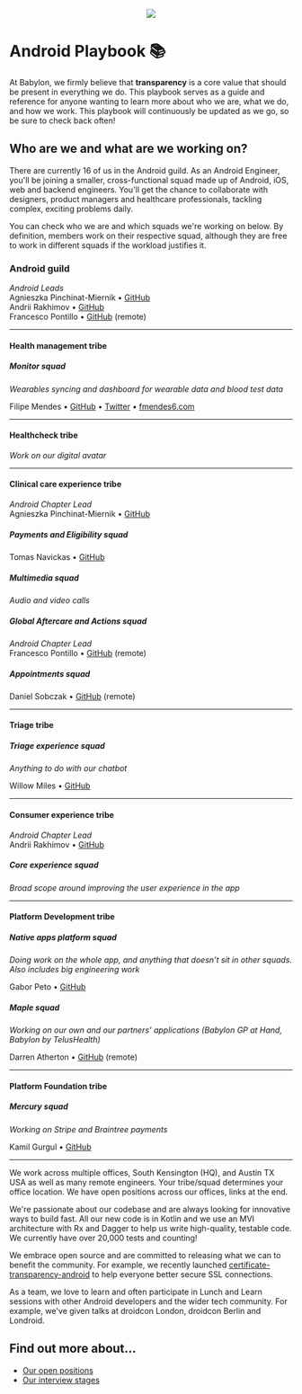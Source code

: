 <p align="center">
<img src="logo.png">
</p>


Android Playbook 📚
==================================

At Babylon, we firmly believe that **transparency** is a core value that should
be present in everything we do. This playbook serves as a guide and reference
for anyone wanting to learn more about who we are, what we do, and how we work.
This playbook will continuously be updated as we go, so be sure to check back
often!

## Who are we and what are we working on?

There are currently 16 of us in the Android guild. As an Android Engineer,
you'll be joining a smaller, cross-functional squad made up of Android, iOS,
web and backend engineers. You'll get the chance to collaborate with designers,
product managers and healthcare professionals, tackling complex, exciting
problems daily.

You can check who we are and which squads we're working on below. By definition,
members work on their respective squad, although they are free to work in
different squads if the workload justifies it.

### Android guild

*Android Leads*  
Agnieszka Pinchinat-Miernik • [GitHub](https://github.com/alpm)  
Andrii Rakhimov  • [GitHub](https://github.com/ar-g)  
Francesco Pontillo • [GitHub](https://github.com/frapontillo) (remote)  

---

#### Health management tribe

##### Monitor squad

*Wearables syncing and dashboard for wearable data and blood test data*
 
Filipe Mendes • [GitHub](https://github.com/fmendes6) • [Twitter](https://twitter.com/fmendes6) • [fmendes6.com](http://fmendes6.com)

---

#### Healthcheck tribe

*Work on our digital avatar*

---

#### Clinical care experience tribe

*Android Chapter Lead*  
Agnieszka Pinchinat-Miernik • [GitHub](https://github.com/alpm)  

##### Payments and Eligibility squad

Tomas Navickas • [GitHub](https://github.com/iTomkinas)   

##### Multimedia squad

*Audio and video calls*

##### Global Aftercare and Actions squad

*Android Chapter Lead*  
Francesco Pontillo • [GitHub](https://github.com/frapontillo) (remote)  

##### Appointments squad

Daniel Sobczak • [GitHub](https://github.com/DanielSobczak) (remote)    

---

#### Triage tribe

##### Triage experience squad

*Anything to do with our chatbot*

Willow Miles • [GitHub](https://github.com/JEKMiles)   

---

#### Consumer experience tribe

*Android Chapter Lead*  
Andrii Rakhimov • [GitHub](https://github.com/ar-g)

##### Core experience squad

*Broad scope around improving the user experience in the app*

---

#### Platform Development tribe

##### Native apps platform squad

*Doing work on the whole app, and anything that doesn’t sit in other squads.
Also includes big engineering work*

Gabor Peto • [GitHub](https://github.com/GaborPeto)

##### Maple squad

*Working on our own and our partners' applications (Babylon GP at Hand, Babylon by TelusHealth)*

Darren Atherton • [GitHub](https://github.com/DarrenAtherton49) (remote)

---

#### Platform Foundation tribe

##### Mercury squad

*Working on Stripe and Braintree payments*

Kamil Gurgul • [GitHub](https://github.com/kamgurgul) 

---

We work across multiple offices, South Kensington (HQ), and Austin TX USA 
as well as many remote engineers. Your tribe/squad determines your
office location. We have open positions across our offices, links at the end.

We're passionate about our codebase and are always looking for innovative ways
to build fast. All our new code is in Kotlin and we use an MVI architecture with
Rx and Dagger to help us write high-quality, testable code. We currently have
over 20,000 tests and counting!

We embrace open source and are committed to releasing what we can to benefit the
community. For example, we recently launched
[certificate-transparency-android](https://github.com/babylonhealth/certificate-transparency-android/)
to help everyone better secure SSL connections.

As a team, we love to learn and often participate in Lunch and Learn sessions
with other Android developers and the wider tech community. For example, we've
given talks at droidcon London, droidcon Berlin and Londroid.

## Find out more about...

- [Our open positions](/recruitment/positions/open_positions.md)
- [Our interview stages](/recruitment/interview_stages.md)
